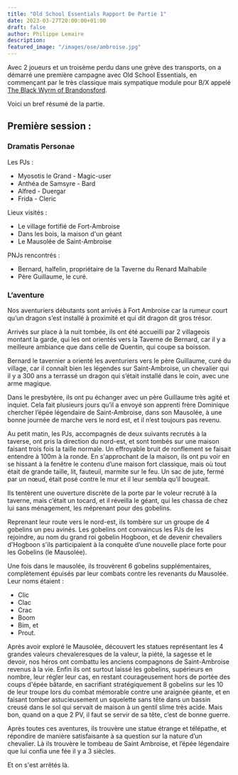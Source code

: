 ```yaml
---
title: "Old School Essentials Rapport De Partie 1"
date: 2023-03-27T20:00:00+01:00
draft: false
author: Philippe Lemaire
description:
featured_image: "/images/ose/ambroise.jpg"
---
```


Avec 2 joueurs et un troisème perdu dans une grève des transports, on a démarré une première campagne avec Old School Essentials, en commençant par le très classique mais sympatique module pour B/X appelé [The Black Wyrm of Brandonsford](https://www.drivethrurpg.com/product/327744/The-Black-Wyrm-of-Brandonsford).

Voici un bref résumé de la partie.

## Première session :

### Dramatis Personae

Les PJs :

- Myosotis le Grand - Magic-user
- Anthéa de Samsyre - Bard
- Alfred - Duergar
- Frida - Cleric

Lieux visités :

- Le village fortifié de Fort-Ambroise
- Dans les bois, la maison d'un géant
- Le Mausolée de Saint-Ambroise

PNJs rencontrés :
- Bernard, halfelin, propriétaire de la Taverne du Renard Malhabile
- Père Guillaume, le curé.

### L’aventure 

Nos aventuriers débutants sont arrivés à Fort Ambroise car la rumeur court qu’un dragon s’est installé à proximité et qui dit dragon dit gros trésor.

Arrivés sur place à la nuit tombée, ils ont été accueilli par 2 villageois montant la garde, qui les ont orientés vers la Taverne de Bernard, car il y a meilleure ambiance que dans celle de Quentin, qui coupe sa boisson.

Bernard le tavernier a orienté les aventuriers vers le père Guillaume, curé du village, car il connaît bien les légendes sur Saint-Ambroise, un chevalier qui il y a 300 ans a terrassé un dragon qui s’était installé dans le coin, avec une arme magique.

Dans le presbytère, ils ont pu échanger avec un père Guillaume très agité et inquiet. Cela fait plusieurs jours qu’il a envoyé son apprenti frère Dominique chercher l’épée légendaire de Saint-Ambroise, dans son Mausolée, à une bonne journée de marche vers le nord est, et il n’est toujours pas revenu.

Au petit matin, les PJs, accompagnés de deux suivants recrutés à la taverse, ont pris la direction du nord-est, et sont tombés sur une maison faisant trois fois la taille normale. Un effroyable bruit de ronflement se faisait entendre à 100m à la ronde. En s'approchant de la maison, ils ont pu voir en se hissant à la fenêtre le contenu d’une maison fort classique, mais où tout était de grande taille, lit, fauteuil, marmite sur le feu. Un sac de jute, fermé par un nœud, était posé contre le mur et il leur sembla qu’il bougeait.

Ils tentèrent une ouverture discrète de la porte par le voleur recruté à la taverne, mais c’était un tocard, et il réveilla le géant, qui les chassa de chez lui sans ménagement, les méprenant pour des gobelins.

Reprenant leur route vers le nord-est, ils tombère sur un groupe de 4 gobelins un peu avinés. Les gobelins ont convaincus les PJs de les rejoindre, au nom du grand roi gobelin Hogboon, et de devenir chevaliers d'Hogboon s'ils participaient à la conquête d’une nouvelle place forte pour les Gobelins (le Mausolée).

Une fois dans le mausolée, ils trouvèrent 6 gobelins supplémentaires, complètement épuisés par leur combats contre les revenants du Mausolée. Leur noms étaient :

- Clic
- Clac
- Crac
- Boom
- Bim, et
- Prout.

Après avoir exploré le Mausolée, découvert les statues représentant les 4 grandes valeurs chevaleresques de la valeur, la piété, la sagesse et le devoir, nos héros ont combattu les anciens compagnons de Saint-Ambroise revenus à la vie. Enfin ils ont surtout laissé les gobelins, supérieurs en nombre, leur régler leur cas, en restant courageusement hors de portée des coups d'épée bâtarde, en sacrifiant stratégiquement 8 gobelins sur les 10 de leur troupe lors du combat mémorable contre une araignée géante, et en faisant tomber astucieusement un squelette sans tête dans un bassin creusé dans le sol qui servait de maison à un gentil slime très acide.
Mais bon, quand on a que 2 PV, il faut se servir de sa tête, c’est de bonne guerre.

Après toutes ces aventures, ils trouvère une statue étrange et télépathe, et répondire de manière satisfaisante à sa question sur la nature d’un chevalier. Là ils trouvère le tombeau de Saint Ambroise, et l’épée légendaire que lui confia une fée il y a 3 siècles.

Et on s'est arrêtés là.

